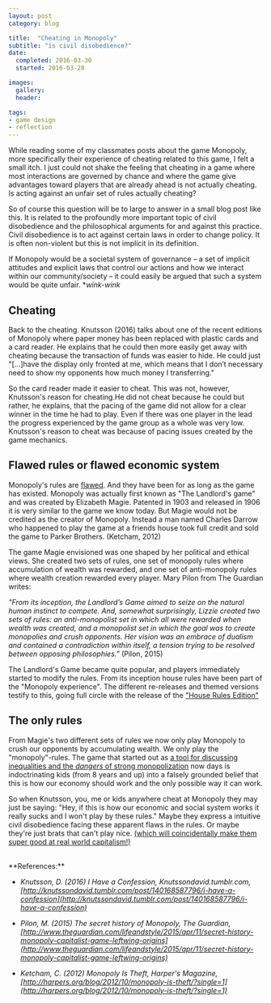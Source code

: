 ```yaml
---
layout: post
category: blog

title:  "Cheating in Monopoly"
subtitle: "is civil disobedience?"
date:
  completed: 2016-03-30
  started: 2016-03-28

images:
  gallery:
  header:

tags:
- game design
- reflection
---
```


While reading some of my classmates posts about the game Monopoly, more specifically their experience of cheating related to this game, I felt a small itch. I just could not shake the feeling that cheating in a game where most interactions are governed by chance and where the game give advantages toward players that are already ahead is not actually cheating. Is acting against an unfair set of rules actually cheating?<!--more-->

So of course this question will be to large to answer in a small blog post like this. It is related to the profoundly more important topic of civil disobedience and the philosophical arguments for and against this practice. Civil disobedience is to act against certain laws in order to change policy. It is often non-violent but this is not implicit in its definition.

If Monopoly would be a societal system of governance – a set of implicit attitudes and explicit laws that control our actions and how we interact within our community/society – it could easily be argued that such a system would be quite unfair. \**wink-wink*

## Cheating
Back to the cheating. Knutsson (2016) talks about one of the recent editions of Monopoly where paper money has been replaced with plastic cards and a card reader. He explains that he could then more easily get away with cheating because the transaction of funds was easier to hide. He could just "[...]have the display only fronted at me, which means that I don’t necessary need to show my opponents how much money I transferring."

So the card reader made it easier to cheat. This was not, however, Knutsson's reason for cheating.He did not cheat because he could but rather, he explains, that the pacing of the game did not allow for a clear winner in the time he had to play. Even if there was one player in the lead the progress experienced by the game group as a whole was very low. Knutsson's reason to cheat was because of pacing issues created by the game mechanics.

## Flawed rules or flawed economic system
Monopoly's rules are [flawed](https://www.youtube.com/watch?v=xeLPNVmzerg). And they have been for as long as the game has existed. Monopoly was actually first known as "The Landlord's game" and was created by Elizabeth Magie. Patented in 1903 and released in 1906 it is very similar to the game we know today. But Magie would not be credited as the creator of Monopoly. Instead a man named Charles Darrow who happened to play the game at a friends house took full credit and sold the game to Parker Brothers. (Ketcham, 2012)

The game Magie envisioned was one shaped by her political and ethical views. She created two sets of rules, one set of monopoly rules where accumulation of wealth was rewarded, and one set of anti-monopoly rules where wealth creation rewarded every player. Mary Pilon from The Guardian writes:

*"From its inception, the Landlord’s Game aimed to seize on the natural human instinct to compete. And, somewhat surprisingly, Lizzie created two sets of rules: an anti-monopolist set in which all were rewarded when wealth was created, and a monopolist set in which the goal was to create monopolies and crush opponents. Her vision was an embrace of dualism and contained a contradiction within itself, a tension trying to be resolved between opposing philosophies."* (Pilon, 2015)

The Landlord's Game became quite popular, and players immediately started to modify the rules. From its inception house rules have been part of the "Monopoly experience". The different re-releases and themed versions testify to this, going full circle with the release of the ["House Rules Edition"](http://www.dailymail.co.uk/femail/article-2596909/Hasbro-picks-5-house-rules-new-Monopoly-set.html)

## The only rules
From Magie's two different sets of rules we now only play Monopoly to crush our opponents by accumulating wealth. We only play the "monopoly"-rules. The game that started out as [a tool for discussing inequalities and the *dangers* of strong monopolization](http://www.straightdope.com/columns/read/2986/was-monopoly-originally-meant-to-teach-people-about-the-evils-of-capitalism) now days is indoctrinating kids (from 8 years and up) into a falsely grounded belief that this is how our economy should work and the only possible way it can work.

So when Knutsson, you, me or kids anywhere cheat at Monopoly they may just be saying: "Hey, if this is how our economic and social system works it really sucks and I won't play by these rules." Maybe they express a intuitive civil disobedience facing these apparent flaws in the rules. Or maybe they're just brats that can't play nice. [(which will coincidentally make them super good at real world capitalism!)](http://www.alternet.org/story/146819/america's_ten_most_corrupt_capitalists)

<br>
**References:**

- *Knutsson, D. (2016) I Have a Confession, Knutssondavid.tumblr.com, [http://knutssondavid.tumblr.com/post/140168587796/i-have-a-confession](http://knutssondavid.tumblr.com/post/140168587796/i-have-a-confession)*

- *Pilon, M. (2015) The secret history of Monopoly, The Guardian, [http://www.theguardian.com/lifeandstyle/2015/apr/11/secret-history-monopoly-capitalist-game-leftwing-origins](http://www.theguardian.com/lifeandstyle/2015/apr/11/secret-history-monopoly-capitalist-game-leftwing-origins)*

- *Ketcham, C. (2012) Monopoly Is Theft, Harper's Magazine, [http://harpers.org/blog/2012/10/monopoly-is-theft/?single=1](http://harpers.org/blog/2012/10/monopoly-is-theft/?single=1)*
